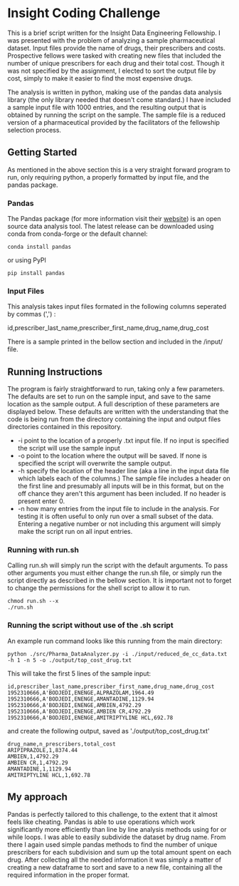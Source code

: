 # Insight Coding Challenge


This is a brief script written for the Insight Data Engineering Fellowship. I was presented with the problem of analyzing a sample pharmaceutical dataset. Input files provide the name of drugs, their prescribers and costs. Prospective fellows were tasked with creating new files that included the number of unique prescribers for each drug and their total cost. Though it was not specified by the assignment, I elected to sort the output file by cost, simply to make it easier to find the most expensive drugs.

The analysis is written in python, making use of the pandas data analysis library (the only library needed that doesn't come standard.) I have included a sample input file with 1000 entries, and the resulting output that is obtained by running the script on the sample. The sample file is a reduced version of a pharmaceutical provided by the facilitators of the fellowship selection process.

## Getting Started

As mentioned in the above section this is a very straight forward program to run, only requiring python, a properly formatted by input file, and the pandas package.

### Pandas
The Pandas package (for more information visit their [website](https://pandas.pydata.org/)) is an open source data analysis tool. The latest release can be downloaded using conda from conda-forge or the default channel: 
```
conda install pandas
```
or using PyPl
```
pip install pandas
```
### Input Files
This analysis takes input files formated in the following columns seperated by commas (',') :

id,prescriber_last_name,prescriber_first_name,drug_name,drug_cost

There is a sample printed in the bellow section and included in the /input/ file.

## Running Instructions
The program is fairly straightforward to run, taking only a few parameters. The defaults are set to run on the sample input, and save to the same location as the sample output. A full description of these parameters are displayed below. These defaults are written with the understanding that the code is being run from the directory containing the input and output files directories contained in this repository.
* -i point to the location of a properly .txt input file. If no input is specified the script will use the sample input
* -o point to the location where the output will be saved. If none is specified the script will overwrite the sample output.
* -h specify the location of the header line (aka a line in the input data file which labels each of the columns.) The sample file includes a header on the first line and presumably all inputs will be in this format, but on the off chance they aren't this argument has been included. If no header is present enter 0.
* -n how many entries from the input file to include in the analysis. For testing it is often useful to only run over a small subset of the data. Entering a negative number or not including this argument will simply make the script run on all input entries.

### Running with run.sh
Calling run.sh will simply run the script with the default arguments. To pass other arguments you must either change the run.sh file, or  simply run the script directly as described in the bellow section. It is important not to forget to change the permissions for the shell script to allow it to run.
```
chmod run.sh --x
./run.sh
```
### Running the script without use of the .sh script
An example run command looks like this running from the main directory:
```
python ./src/Pharma_DataAnalyzer.py -i ./input/reduced_de_cc_data.txt -h 1 -n 5 -o ./output/top_cost_drug.txt
```
This will take the first 5 lines of the sample input:
```
id,prescriber_last_name,prescriber_first_name,drug_name,drug_cost
1952310666,A'BODJEDI,ENENGE,ALPRAZOLAM,1964.49
1952310666,A'BODJEDI,ENENGE,AMANTADINE,1129.94
1952310666,A'BODJEDI,ENENGE,AMBIEN,4792.29
1952310666,A'BODJEDI,ENENGE,AMBIEN CR,4792.29
1952310666,A'BODJEDI,ENENGE,AMITRIPTYLINE HCL,692.78
```
and create the following output, saved as './output/top_cost_drug.txt'
```
drug_name,n_prescribers,total_cost
ARIPIPRAZOLE,1,8374.44
AMBIEN,1,4792.29
AMBIEN CR,1,4792.29
AMANTADINE,1,1129.94
AMITRIPTYLINE HCL,1,692.78
```



## My approach

Pandas is perfectly tailored to this challenge, to the extent that it almost feels like cheating. Pandas is able to use operations which work significantly more efficiently than line by line analysis methods using for or while loops. I was able to easily subdivide the dataset by drug name. From there I again used simple pandas methods to find the number of unique prescribers for each subdivision and sum up the total amount spent on each drug. After collecting all the needed information it was simply a matter of creating a new dataframe to sort and save to a new file, containing all the required information in the proper format.
